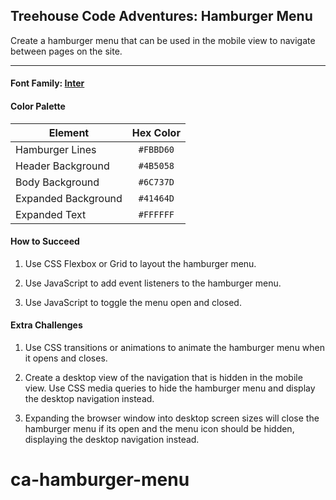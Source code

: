## Treehouse Code Adventures: Hamburger Menu

Create a hamburger menu that can be used in the mobile view to navigate between pages on the site.

---

#### Font Family: [Inter](https://fonts.google.com/specimen/Inter)

#### Color Palette 

| Element              | Hex Color |
|----------------------| :-------: |
| Hamburger Lines      | `#FBBD60` |
| Header Background    | `#4B5058` |
| Body Background      | `#6C737D` |
| Expanded Background  | `#41464D` |
| Expanded Text        | `#FFFFFF` |

#### How to Succeed

1. Use CSS Flexbox or Grid to layout the hamburger menu.

2. Use JavaScript to add event listeners to the hamburger menu.

3. Use JavaScript to toggle the menu open and closed.

#### Extra Challenges

1. Use CSS transitions or animations to animate the hamburger menu when it opens and closes.

2. Create a desktop view of the navigation that is hidden in the mobile view. Use CSS media queries to hide the hamburger menu and display the desktop navigation instead.

3. Expanding the browser window into desktop screen sizes will close the hamburger menu if its open and the menu icon should be hidden, displaying the desktop navigation instead.

# ca-hamburger-menu

